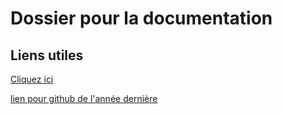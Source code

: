 # Dossier pour la documentation

## Liens utiles 

[Cliquez ici](Liens_utiles.md)

[lien pour github de l'année dernière](https://github.com/GuillaumePtj/BOB)


